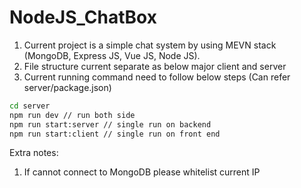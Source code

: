 # NodeJS_ChatBox
1. Current project is a simple chat system by using MEVN stack (MongoDB, Express JS, Vue JS, Node JS).
2. File structure current separate as below major client and server
3. Current running command need to follow below steps (Can refer server/package.json)
```sh
cd server
npm run dev // run both side
npm run start:server // single run on backend
npm run start:client // single run on front end
```

Extra notes:
1. If cannot connect to MongoDB please whitelist current IP
